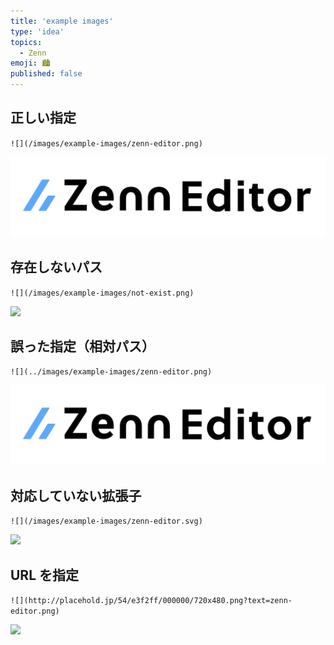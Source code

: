 ```yaml
---
title: 'example images'
type: 'idea'
topics:
  - Zenn
emoji: 🏙
published: false
---
```


## 正しい指定

`![](/images/example-images/zenn-editor.png)`

![](/images/example-images/zenn-editor.png)

## 存在しないパス

`![](/images/example-images/not-exist.png)`

![](/images/example-images/not-exist.png)

## 誤った指定（相対パス）

`![](../images/example-images/zenn-editor.png)`

![](../images/example-images/zenn-editor.png)

## 対応していない拡張子

`![](/images/example-images/zenn-editor.svg)`

![](/images/example-images/zenn-editor.svg)

## URL を指定

`![](http://placehold.jp/54/e3f2ff/000000/720x480.png?text=zenn-editor.png)`

![](http://placehold.jp/54/e3f2ff/000000/720x480.png?text=zenn-editor.png)
